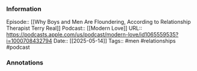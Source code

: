 ### Information

Episode:: [[Why Boys and Men Are Floundering, According to Relationship Therapist Terry Real]]
Podcast:: [[Modern Love]]
URL:: https://podcasts.apple.com/us/podcast/modern-love/id1065559535?i=1000708432794
Date:: [[2025-05-14]]
Tags:: #men #relationships 
#podcast


### Annotations

